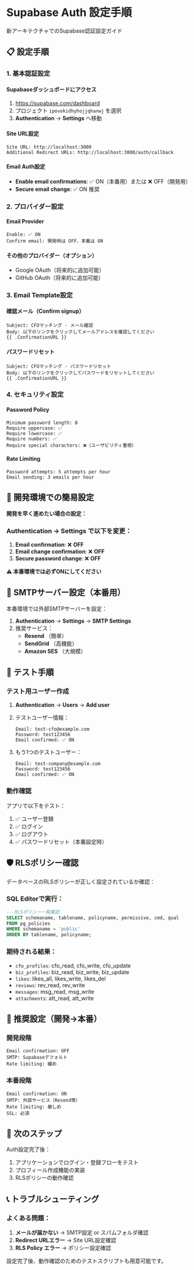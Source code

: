 # Supabase Auth 設定手順

新アーキテクチャでのSupabase認証設定ガイド

## 📋 設定手順

### 1. 基本認証設定

#### **Supabaseダッシュボードにアクセス**
1. https://supabase.com/dashboard
2. プロジェクト `ipovokidhyhojjqhanwj` を選択
3. **Authentication** → **Settings** へ移動

#### **Site URL設定**
```
Site URL: http://localhost:3000
Additional Redirect URLs: http://localhost:3000/auth/callback
```

#### **Email Auth設定**
- **Enable email confirmations**: ✅ ON（本番用）または ❌ OFF（開発用）
- **Secure email change**: ✅ ON 推奨

### 2. プロバイダー設定

#### **Email Provider**
```
Enable: ✅ ON
Confirm email: 開発時は OFF、本番は ON
```

#### **その他のプロバイダー（オプション）**
- Google OAuth（将来的に追加可能）
- GitHub OAuth（将来的に追加可能）

### 3. Email Template設定

#### **確認メール（Confirm signup）**
```
Subject: CFOマッチング - メール確認
Body: 以下のリンクをクリックしてメールアドレスを確認してください
{{ .ConfirmationURL }}
```

#### **パスワードリセット**
```
Subject: CFOマッチング - パスワードリセット
Body: 以下のリンクをクリックしてパスワードをリセットしてください
{{ .ConfirmationURL }}
```

### 4. セキュリティ設定

#### **Password Policy**
```
Minimum password length: 8
Require uppercase: ✅
Require lowercase: ✅
Require numbers: ✅
Require special characters: ❌（ユーザビリティ重視）
```

#### **Rate Limiting**
```
Password attempts: 5 attempts per hour
Email sending: 3 emails per hour
```

## 🔧 開発環境での簡易設定

**開発を早く進めたい場合の設定：**

### Authentication → Settings で以下を変更：

1. **Email confirmation**: ❌ **OFF**
2. **Email change confirmation**: ❌ **OFF**  
3. **Secure password change**: ❌ **OFF**

**⚠️ 本番環境では必ずONにしてください**

## 📧 SMTPサーバー設定（本番用）

本番環境では外部SMTPサーバーを設定：

1. **Authentication** → **Settings** → **SMTP Settings**
2. 推奨サービス：
   - **Resend** （簡単）
   - **SendGrid** （高機能）
   - **Amazon SES** （大規模）

## 🧪 テスト手順

### テスト用ユーザー作成

1. **Authentication** → **Users** → **Add user**
2. テストユーザー情報：
   ```
   Email: test-cfo@example.com
   Password: test123456
   Email confirmed: ✅ ON
   ```

3. もう1つのテストユーザー：
   ```
   Email: test-company@example.com  
   Password: test123456
   Email confirmed: ✅ ON
   ```

### 動作確認

アプリで以下をテスト：
1. ✅ ユーザー登録
2. ✅ ログイン
3. ✅ ログアウト
4. ✅ パスワードリセット（本番設定時）

## 🛡️ RLSポリシー確認

データベースのRLSポリシーが正しく設定されているか確認：

### SQL Editorで実行：
```sql
-- RLSポリシー一覧確認
SELECT schemaname, tablename, policyname, permissive, cmd, qual 
FROM pg_policies 
WHERE schemaname = 'public'
ORDER BY tablename, policyname;
```

### 期待される結果：
- `cfo_profiles`: cfo_read, cfo_write, cfo_update
- `biz_profiles`: biz_read, biz_write, biz_update  
- `likes`: likes_all, likes_write, likes_del
- `reviews`: rev_read, rev_write
- `messages`: msg_read, msg_write
- `attachments`: att_read, att_write

## 🎯 推奨設定（開発→本番）

### 開発段階
```
Email confirmation: OFF
SMTP: Supabaseデフォルト
Rate limiting: 緩め
```

### 本番段階  
```
Email confirmation: ON
SMTP: 外部サービス（Resend等）
Rate limiting: 厳しめ
SSL: 必須
```

## 🚀 次のステップ

Auth設定完了後：
1. アプリケーションでログイン・登録フローをテスト
2. プロフィール作成機能の実装
3. RLSポリシーの動作確認

## 📞 トラブルシューティング

### よくある問題：
1. **メールが届かない** → SMTP設定 or スパムフォルダ確認
2. **Redirect URLエラー** → Site URL設定確認  
3. **RLS Policy エラー** → ポリシー設定確認

設定完了後、動作確認のためのテストスクリプトも用意可能です。